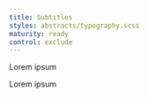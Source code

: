 ```yaml
---
title: Subtitles
styles: abstracts/typography.scss
maturity: ready
control: exclude
---
```

<span class="mdc-typography mdc-typography--subtitle1">Lorem ipsum</span>

<span class="mdc-typography mdc-typography--subtitle2">Lorem ipsum</span>
